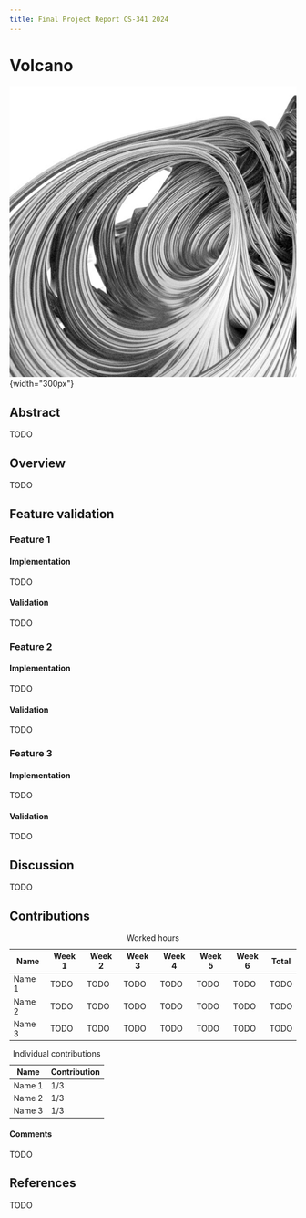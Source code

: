```yaml
---
title: Final Project Report CS-341 2024
---
```


# Volcano

![An image showing the final result](images/demo.jpg){width="300px"}


## Abstract

TODO


## Overview

TODO


## Feature validation


### Feature 1

#### Implementation

TODO

#### Validation

TODO


### Feature 2

#### Implementation

TODO

#### Validation

TODO


### Feature 3

#### Implementation

TODO

#### Validation

TODO


## Discussion

TODO


## Contributions

<table>
	<caption>Worked hours</caption>
	<thead>
		<tr>
			<th>Name</th>
			<th>Week 1</th>
			<th>Week 2</th>
			<th>Week 3</th>
			<th>Week 4</th>
			<th>Week 5</th>
			<th>Week 6</th>
			<th>Total</th>
		</tr>
	</thead>
	<tbody>
		<tr>
			<td>Name 1</td>
			<td>TODO</td>
			<td>TODO</td>
			<td>TODO</td>
			<td>TODO</td>
			<td>TODO</td>
			<td>TODO</td>
			<td>TODO</td>
		</tr>
		<tr>
			<td>Name 2</td>
			<td>TODO</td>
			<td>TODO</td>
			<td>TODO</td>
			<td>TODO</td>
			<td>TODO</td>
			<td>TODO</td>
			<td>TODO</td>
		</tr>
		<tr>
			<td>Name 3</td>
			<td>TODO</td>
			<td>TODO</td>
			<td>TODO</td>
			<td>TODO</td>
			<td>TODO</td>
			<td>TODO</td>
			<td>TODO</td>
		</tr>
	</tbody>
</table>

<table>
	<caption>Individual contributions</caption>
	<thead>
		<tr>
			<th>Name</th>
			<th>Contribution</th>
		</tr>
	</thead>
	<tbody>
		<tr>
			<td>Name 1</td>
			<td>1/3</td>
		</tr>
		<tr>
			<td>Name 2</td>
			<td>1/3</td>
		</tr>
		<tr>
			<td>Name 3</td>
			<td>1/3</td>
		</tr>
	</tbody>
</table>


#### Comments

TODO


## References

TODO